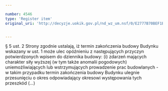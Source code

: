 ```yaml
---

number: 4546
type: 'Register item'
original_uri: 'http://decyzje.uokik.gov.pl/nd_wz_um.nsf/0/E2777B70BEF1B63FC1257B580039E52A?OpenDocument'


---
```


§ 5 ust. 2 Strony zgodnie ustalają, iż termin zakończenia budowy Budynku wskazany w ust. 1 może ulec opóźnieniu z następujących przyczyn potwierdzonych wpisem do dziennika budowy: (i) zdarzeń mających charakter siły wyższej (w tym także anomalii pogodowych) uniemożliwiających lub wstrzymujących prowadzenie prac budowlanych - w takim przypadku termin zakończenia budowy Budynku ulegnie przesunięciu o okres odpowiadający okresowi występowania tych przeszkód (...)
